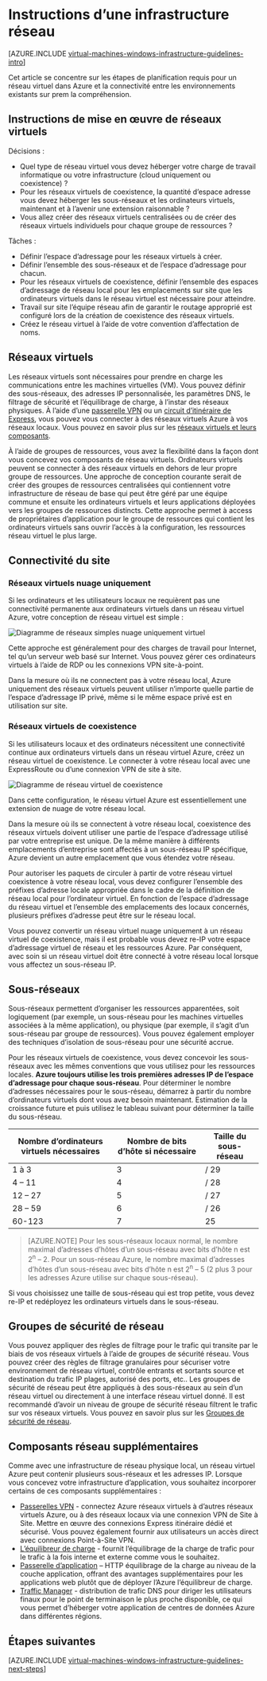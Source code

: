 <properties
    pageTitle="Instructions d’une Infrastructure de réseau | Microsoft Azure"
    description="Obtenir des informations sur les instructions clés de conception et d’implémentation pour le déploiement d’un réseau virtuel dans les services d’infrastructure Azure."
    documentationCenter=""
    services="virtual-machines-windows"
    authors="iainfoulds"
    manager="timlt"
    editor=""
    tags="azure-resource-manager"/>

<tags
    ms.service="virtual-machines-windows"
    ms.workload="infrastructure-services"
    ms.tgt_pltfrm="vm-windows"
    ms.devlang="na"
    ms.topic="article"
    ms.date="09/08/2016"
    ms.author="iainfou"/>

# <a name="networking-infrastructure-guidelines"></a>Instructions d’une infrastructure réseau

[AZURE.INCLUDE [virtual-machines-windows-infrastructure-guidelines-intro](../../includes/virtual-machines-windows-infrastructure-guidelines-intro.md)] 

Cet article se concentre sur les étapes de planification requis pour un réseau virtuel dans Azure et la connectivité entre les environnements existants sur prem la compréhension.


## <a name="implementation-guidelines-for-virtual-networks"></a>Instructions de mise en œuvre de réseaux virtuels

Décisions :

- Quel type de réseau virtuel vous devez héberger votre charge de travail informatique ou votre infrastructure (cloud uniquement ou coexistence) ?
- Pour les réseaux virtuels de coexistence, la quantité d’espace adresse vous devez héberger les sous-réseaux et les ordinateurs virtuels, maintenant et à l’avenir une extension raisonnable ?
- Vous allez créer des réseaux virtuels centralisées ou de créer des réseaux virtuels individuels pour chaque groupe de ressources ?

Tâches :

- Définir l’espace d’adressage pour les réseaux virtuels à créer.
- Définir l’ensemble des sous-réseaux et de l’espace d’adressage pour chacun.
- Pour les réseaux virtuels de coexistence, définir l’ensemble des espaces d’adressage de réseau local pour les emplacements sur site que les ordinateurs virtuels dans le réseau virtuel est nécessaire pour atteindre.
- Travail sur site l’équipe réseau afin de garantir le routage approprié est configuré lors de la création de coexistence des réseaux virtuels.
- Créez le réseau virtuel à l’aide de votre convention d’affectation de noms.


## <a name="virtual-networks"></a>Réseaux virtuels

Les réseaux virtuels sont nécessaires pour prendre en charge les communications entre les machines virtuelles (VM). Vous pouvez définir des sous-réseaux, des adresses IP personnalisée, les paramètres DNS, le filtrage de sécurité et l’équilibrage de charge, à l’instar des réseaux physiques. À l’aide d’une [passerelle VPN](../vpn-gateway/vpn-gateway-about-vpngateways.md) ou un [circuit d’itinéraire de Express](../expressroute/expressroute-introduction.md), vous pouvez vous connecter à des réseaux virtuels Azure à vos réseaux locaux. Vous pouvez en savoir plus sur les [réseaux virtuels et leurs composants](../virtual-network/virtual-networks-overview.md).

À l’aide de groupes de ressources, vous avez la flexibilité dans la façon dont vous concevez vos composants de réseau virtuels. Ordinateurs virtuels peuvent se connecter à des réseaux virtuels en dehors de leur propre groupe de ressources. Une approche de conception courante serait de créer des groupes de ressources centralisées qui contiennent votre infrastructure de réseau de base qui peut être géré par une équipe commune et ensuite les ordinateurs virtuels et leurs applications déployées vers les groupes de ressources distincts. Cette approche permet à access de propriétaires d’application pour le groupe de ressources qui contient les ordinateurs virtuels sans ouvrir l’accès à la configuration, les ressources réseau virtuel le plus large.

## <a name="site-connectivity"></a>Connectivité du site

### <a name="cloud-only-virtual-networks"></a>Réseaux virtuels nuage uniquement
Si les ordinateurs et les utilisateurs locaux ne requièrent pas une connectivité permanente aux ordinateurs virtuels dans un réseau virtuel Azure, votre conception de réseau virtuel est simple :

![Diagramme de réseaux simples nuage uniquement virtuel](./media/virtual-machines-common-infrastructure-service-guidelines/vnet01.png)

Cette approche est généralement pour des charges de travail pour Internet, tel qu’un serveur web basé sur Internet. Vous pouvez gérer ces ordinateurs virtuels à l’aide de RDP ou les connexions VPN site-à-point.

Dans la mesure où ils ne connectent pas à votre réseau local, Azure uniquement des réseaux virtuels peuvent utiliser n’importe quelle partie de l’espace d’adressage IP privé, même si le même espace privé est en utilisation sur site.


### <a name="cross-premises-virtual-networks"></a>Réseaux virtuels de coexistence
Si les utilisateurs locaux et des ordinateurs nécessitent une connectivité continue aux ordinateurs virtuels dans un réseau virtuel Azure, créez un réseau virtuel de coexistence.  Le connecter à votre réseau local avec une ExpressRoute ou d’une connexion VPN de site à site.

![Diagramme de réseau virtuel de coexistence](./media/virtual-machines-common-infrastructure-service-guidelines/vnet02.png)

Dans cette configuration, le réseau virtuel Azure est essentiellement une extension de nuage de votre réseau local.

Dans la mesure où ils se connectent à votre réseau local, coexistence des réseaux virtuels doivent utiliser une partie de l’espace d’adressage utilisé par votre entreprise est unique. De la même manière à différents emplacements d’entreprise sont affectés à un sous-réseau IP spécifique, Azure devient un autre emplacement que vous étendez votre réseau.

Pour autoriser les paquets de circuler à partir de votre réseau virtuel coexistence à votre réseau local, vous devez configurer l’ensemble des préfixes d’adresse locale appropriée dans le cadre de la définition de réseau local pour l’ordinateur virtuel. En fonction de l’espace d’adressage du réseau virtuel et l’ensemble des emplacements des locaux concernés, plusieurs préfixes d’adresse peut être sur le réseau local.

Vous pouvez convertir un réseau virtuel nuage uniquement à un réseau virtuel de coexistence, mais il est probable vous devez re-IP votre espace d’adressage virtuel de réseau et les ressources Azure. Par conséquent, avec soin si un réseau virtuel doit être connecté à votre réseau local lorsque vous affectez un sous-réseau IP.

## <a name="subnets"></a>Sous-réseaux
Sous-réseaux permettent d’organiser les ressources apparentées, soit logiquement (par exemple, un sous-réseau pour les machines virtuelles associées à la même application), ou physique (par exemple, il s’agit d’un sous-réseau par groupe de ressources). Vous pouvez également employer des techniques d’isolation de sous-réseau pour une sécurité accrue.

Pour les réseaux virtuels de coexistence, vous devez concevoir les sous-réseaux avec les mêmes conventions que vous utilisez pour les ressources locales. **Azure toujours utilise les trois premières adresses IP de l’espace d’adressage pour chaque sous-réseau**. Pour déterminer le nombre d’adresses nécessaires pour le sous-réseau, démarrez à partir du nombre d’ordinateurs virtuels dont vous avez besoin maintenant. Estimation de la croissance future et puis utilisez le tableau suivant pour déterminer la taille du sous-réseau.

Nombre d’ordinateurs virtuels nécessaires | Nombre de bits d’hôte si nécessaire | Taille du sous-réseau
--- | --- | ---
1 à 3 | 3 | / 29
4 – 11     | 4 | / 28
12 – 27 | 5 | / 27
28 – 59 | 6 | / 26
60-123 | 7 | 25

> [AZURE.NOTE] Pour les sous-réseaux locaux normal, le nombre maximal d’adresses d’hôtes d’un sous-réseau avec bits d’hôte n est 2<sup>n</sup> – 2. Pour un sous-réseau Azure, le nombre maximal d’adresses d’hôtes d’un sous-réseau avec bits d’hôte n est 2<sup>n</sup> – 5 (2 plus 3 pour les adresses Azure utilise sur chaque sous-réseau).

Si vous choisissez une taille de sous-réseau qui est trop petite, vous devez re-IP et redéployez les ordinateurs virtuels dans le sous-réseau.


## <a name="network-security-groups"></a>Groupes de sécurité de réseau
Vous pouvez appliquer des règles de filtrage pour le trafic qui transite par le biais de vos réseaux virtuels à l’aide de groupes de sécurité réseau. Vous pouvez créer des règles de filtrage granulaires pour sécuriser votre environnement de réseau virtuel, contrôle entrants et sortants source et destination du trafic IP plages, autorisé des ports, etc.. Les groupes de sécurité de réseau peut être appliqués à des sous-réseaux au sein d’un réseau virtuel ou directement à une interface réseau virtuel donné. Il est recommandé d’avoir un niveau de groupe de sécurité réseau filtrent le trafic sur vos réseaux virtuels. Vous pouvez en savoir plus sur les [Groupes de sécurité de réseau](../virtual-network/virtual-networks-nsg.md).


## <a name="additional-network-components"></a>Composants réseau supplémentaires
Comme avec une infrastructure de réseau physique local, un réseau virtuel Azure peut contenir plusieurs sous-réseaux et les adresses IP. Lorsque vous concevez votre infrastructure d’application, vous souhaitez incorporer certains de ces composants supplémentaires :

- [Passerelles VPN](../vpn-gateway/vpn-gateway-about-vpngateways.md) - connectez Azure réseaux virtuels à d’autres réseaux virtuels Azure, ou à des réseaux locaux via une connexion VPN de Site à Site. Mettre en œuvre des connexions Express itinéraire dédié et sécurisé. Vous pouvez également fournir aux utilisateurs un accès direct avec connexions Point-à-Site VPN.
- [L’équilibreur de charge](../load-balancer/load-balancer-overview.md) - fournit l’équilibrage de la charge de trafic pour le trafic à la fois interne et externe comme vous le souhaitez.
- [Passerelle d’application](../application-gateway/application-gateway-introduction.md) – HTTP équilibrage de la charge au niveau de la couche application, offrant des avantages supplémentaires pour les applications web plutôt que de déployer l’Azure l’équilibreur de charge.
- [Traffic Manager](../traffic-manager/traffic-manager-overview.md) - distribution de trafic DNS pour diriger les utilisateurs finaux pour le point de terminaison le plus proche disponible, ce qui vous permet d’héberger votre application de centres de données Azure dans différentes régions.


## <a name="next-steps"></a>Étapes suivantes

[AZURE.INCLUDE [virtual-machines-windows-infrastructure-guidelines-next-steps](../../includes/virtual-machines-windows-infrastructure-guidelines-next-steps.md)] 